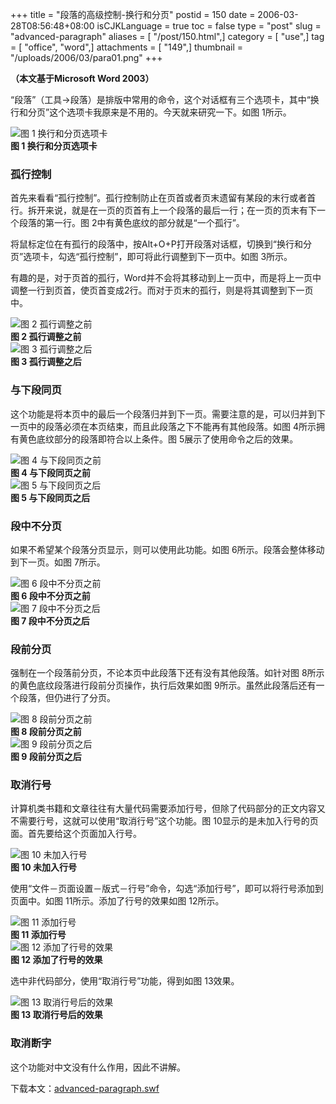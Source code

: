 +++
title = "段落的高级控制-换行和分页"
postid = 150
date = 2006-03-28T08:56:48+08:00
isCJKLanguage = true
toc = false
type = "post"
slug = "advanced-paragraph"
aliases = [ "/post/150.html",]
category = [ "use",]
tag = [ "office", "word",]
attachments = [ "149",]
thumbnail = "/uploads/2006/03/para01.png"
+++


**（本文基于Microsoft Word 2003）**

“段落”（工具-\>段落）是排版中常用的命令，这个对话框有三个选项卡，其中“换行和分页”这个选项卡我原来是不用的。今天就来研究一下。如图
1所示。

![图 1 换行和分页选项卡](/uploads/2006/03/para01.png)  
**图 1 换行和分页选项卡**

<!--more-->

### 孤行控制

首先来看看“孤行控制”。孤行控制防止在页首或者页末遗留有某段的末行或者首行。拆开来说，就是在一页的页首有上一个段落的最后一行；在一页的页末有下一个段落的第一行。图
2中有黄色底纹的部分就是“一个孤行”。  

将鼠标定位在有孤行的段落中，按Alt+O+P打开段落对话框，切换到“换行和分页”选项卡，勾选“孤行控制”，即可将此行调整到下一页中。如图
3所示。  

有趣的是，对于页首的孤行，Word并不会将其移动到上一页中，而是将上一页中调整一行到页首，使页首变成2行。而对于页末的孤行，则是将其调整到下一页中。

![图 2 孤行调整之前](/uploads/2006/03/para02.png)  
**图 2 孤行调整之前**  
![图 3 孤行调整之后](/uploads/2006/03/para03.png)  
**图 3 孤行调整之后**

### 与下段同页

这个功能是将本页中的最后一个段落归并到下一页。需要注意的是，可以归并到下一页中的段落必须在本页结束，而且此段落之下不能再有其他段落。如图
4所示拥有黄色底纹部分的段落即符合以上条件。图
5展示了使用命令之后的效果。

![图 4 与下段同页之前](/uploads/2006/03/para04.png)  
**图 4 与下段同页之前**  
![图 5 与下段同页之后](/uploads/2006/03/para05.png)  
**图 5 与下段同页之后**

### 段中不分页

如果不希望某个段落分页显示，则可以使用此功能。如图
6所示。段落会整体移动到下一页。如图 7所示。

![图 6 段中不分页之前](/uploads/2006/03/para06.png)  
**图 6 段中不分页之前**  
![图 7 段中不分页之后](/uploads/2006/03/para07.png)  
**图 7 段中不分页之后**

### 段前分页

强制在一个段落前分页，不论本页中此段落下还有没有其他段落。如针对图
8所示的黄色底纹段落进行段前分页操作，执行后效果如图
9所示。虽然此段落后还有一个段落，但仍进行了分页。

![图 8 段前分页之前](/uploads/2006/03/para08.png)  
**图 8 段前分页之前**  
![图 9 段前分页之后](/uploads/2006/03/para09.png)  
**图 9 段前分页之后**

### 取消行号

计算机类书籍和文章往往有大量代码需要添加行号，但除了代码部分的正文内容又不需要行号，这就可以使用“取消行号”这个功能。图
10显示的是未加入行号的页面。首先要给这个页面加入行号。

![图 10 未加入行号](/uploads/2006/03/para10.png)  
**图 10 未加入行号**

使用“文件－页面设置－版式－行号”命令，勾选“添加行号”，即可以将行号添加到页面中。如图
11所示。添加了行号的效果如图 12所示。

![图 11 添加行号](/uploads/2006/03/para11.png)  
**图 11 添加行号**  
![图 12 添加了行号的效果](/uploads/2006/03/para12.png)  
**图 12 添加了行号的效果**

选中非代码部分，使用“取消行号”功能，得到如图 13效果。

![图 13 取消行号后的效果](/uploads/2006/03/para13.png)  
**图 13 取消行号后的效果**

### 取消断字

这个功能对中文没有什么作用，因此不讲解。

下载本文：<span
id="p149">[advanced-paragraph.swf](/uploads/2006/03/advanced-paragraph.swf)</span>

